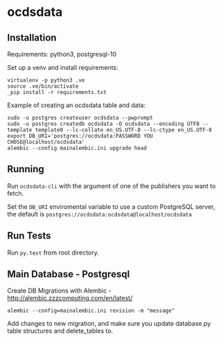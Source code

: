 # ocdsdata

## Installation

Requirements: python3, postgresql-10

Set up a venv and install requirements:
```
virtualenv -p python3 .ve
source .ve/bin/activate
_pip install -r requirements.txt
```

Example of creating an ocdsdata table and data:
```
sudo -u postgres createuser ocdsdata --pwprompt
sudo -u postgres createdb ocdsdata -O ocdsdata --encoding UTF8 --template template0 --lc-collate en_US.UTF-8 --lc-ctype en_US.UTF-8 
export DB_URI='postgres://ocdsdata:PASSWORD YOU CHOSE@localhost/ocdsdata'
alembic --config mainalembic.ini upgrade head
```

## Running

Run `ocdsdata-cli` with the argument of one of the publishers you want to fetch.

Set the `DB_URI` enviromental variable to use a custom PostgreSQL server, the default is `postgres://ocdsdata:ocdsdata@localhost/ocdsdata`

## Run Tests

Run `py.test` from root directory.

## Main Database - Postgresql

Create DB Migrations with Alembic - http://alembic.zzzcomputing.com/en/latest/

    alembic --config=mainalembic.ini revision -m "message"

Add changes to new migration, and make sure you update database.py table structures and delete_tables to.
